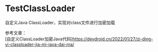 # TestClassLoader
自定义Java ClassLoader，实现对class文件进行加密加载  
  
参考文章：  
[自定义ClassLoader加密Java代码]<https://devdroid.cn/2022/01/27/zi-ding-yi-classloader-jia-mi-java-dai-ma/>
